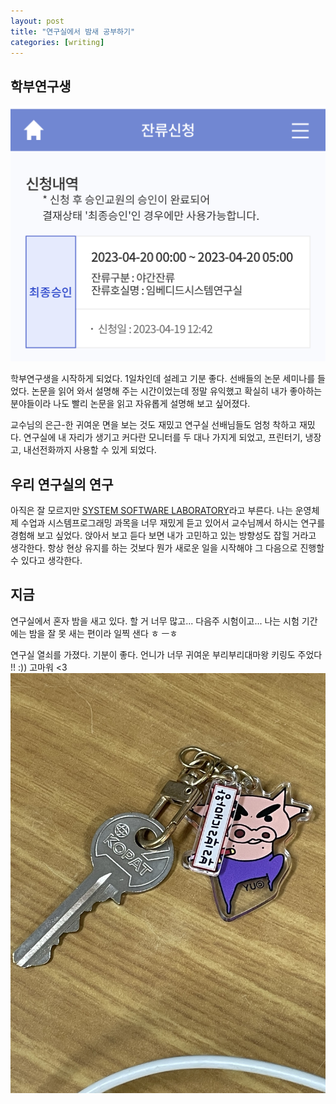 ```yaml
---
layout: post
title: "연구실에서 밤새 공부하기"
categories: [writing]
---
```


## 학부연구생

<img src="../attachment/230420/IMG_1357.jpeg">

학부연구생을 시작하게 되었다.
1일차인데 설레고 기분 좋다.
선배들의 논문 세미나를 들었다. 논문을 읽어 와서 설명해 주는 시간이었는데 정말 유익했고 확실히 내가 좋아하는 분야들이라 나도 빨리 논문을 읽고 자유롭게 설명해 보고 싶어졌다.

교수님의 은근-한 귀여운 면을 보는 것도 재밌고 연구실 선배님들도 엄청 착하고 재밌다.
연구실에 내 자리가 생기고 커다란 모니터를 두 대나 가지게 되었고, 프린터기, 냉장고, 내선전화까지 사용할 수 있게 되었다.

## 우리 연구실의 연구

아직은 잘 모르지만 [SYSTEM SOFTWARE LABORATORY](https://sites.google.com/sungshin.ac.kr/ssl/home)라고 부른다.
나는 운영체제 수업과 시스템프로그래밍 과목을 너무 재밌게 듣고 있어서 교수님께서 하시는 연구를 경험해 보고 싶었다.
앉아서 보고 듣다 보면 내가 고민하고 있는 방향성도 잡힐 거라고 생각한다.
항상 현상 유지를 하는 것보다 뭔가 새로운 일을 시작해야 그 다음으로 진행할 수 있다고 생각한다.

## 지금

연구실에서 혼자 밤을 새고 있다.
할 거 너무 많고...
다음주 시험이고...
나는 시험 기간에는 밤을 잘 못 새는 편이라
일찍 샌다 ㅎ ㅡㅎ

연구실 열쇠를 가졌다. 기분이 좋다.
언니가 너무 귀여운 부리부리대마왕 키링도 주었다 !! :\)\) 고마워 <3
<img src="../attachment/230420/IMG_1356.jpeg">